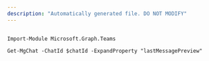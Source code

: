 ```yaml
---
description: "Automatically generated file. DO NOT MODIFY"
---
```


```powershellv1

Import-Module Microsoft.Graph.Teams

Get-MgChat -ChatId $chatId -ExpandProperty "lastMessagePreview" 

```